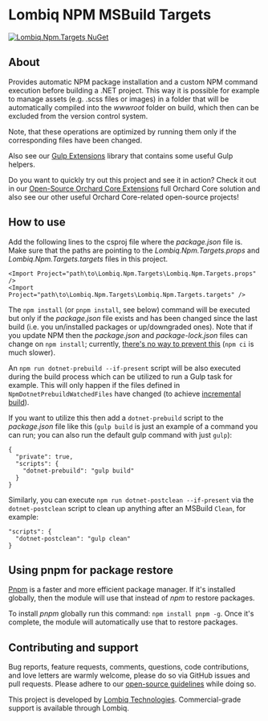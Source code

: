 # Lombiq NPM MSBuild Targets



[![Lombiq.Npm.Targets NuGet](https://img.shields.io/nuget/v/Lombiq.Npm.Targets?label=Lombiq.Npm.Targets)](https://www.nuget.org/packages/Lombiq.Npm.Targets/)


## About

Provides automatic NPM package installation and a custom NPM command execution before building a .NET project. This way it is possible for example to manage assets (e.g. .scss files or images) in a folder that will be automatically compiled into the _wwwroot_ folder on build, which then can be excluded from the version control system.

Note, that these operations are optimized by running them only if the corresponding files have been changed.

Also see our [Gulp Extensions](https://github.com/Lombiq/Gulp-Extensions) library that contains some useful Gulp helpers.

Do you want to quickly try out this project and see it in action? Check it out in our [Open-Source Orchard Core Extensions](https://github.com/Lombiq/Open-Source-Orchard-Core-Extensions) full Orchard Core solution and also see our other useful Orchard Core-related open-source projects!


## How to use

Add the following lines to the csproj file where the _package.json_ file is. Make sure that the paths are pointing to the _Lombiq.Npm.Targets.props_ and _Lombiq.Npm.Targets.targets_ files in this project.

```
<Import Project="path\to\Lombiq.Npm.Targets\Lombiq.Npm.Targets.props" />
<Import Project="path\to\Lombiq.Npm.Targets\Lombiq.Npm.Targets.targets" />
```

The `npm install` (or `pnpm install`, see below) command will be executed but only if the _package.json_ file exists and has been changed since the last build (i.e. you un/installed packages or up/downgraded ones). Note that if you update NPM then the _package.json_ and _package-lock.json_ files can change on `npm install`; currently, [there's no way to prevent this](https://github.com/npm/cli/issues/564) (`npm ci` is much slower).

An `npm run dotnet-prebuild --if-present` script will be also executed during the build process which can be utilized to run a Gulp task for example. This will only happen if the files defined in `NpmDotnetPrebuildWatchedFiles` have changed (to achieve [incremental build](https://docs.microsoft.com/en-us/visualstudio/msbuild/how-to-build-incrementally?view=vs-2019)).

If you want to utilize this then add a `dotnet-prebuild` script to the _package.json_ file like this (`gulp build` is just an example of a command you can run; you can also run the default gulp command with just `gulp`):

```
{
  "private": true,
  "scripts": {
    "dotnet-prebuild": "gulp build"
  }
}
```

Similarly, you can execute `npm run dotnet-postclean --if-present` via the `dotnet-postclean` script to clean up anything after an MSBuild `Clean`, for example:

```
"scripts": {
  "dotnet-postclean": "gulp clean"
}
```


## Using pnpm for package restore

[Pnpm](https://pnpm.io/) is a faster and more efficient package manager. If it's installed globally, then the module will use that instead of *npm* to restore packages.

To install *pnpm* globally run this command: `npm install pnpm -g`. Once it's complete, the module will automatically use that to restore packages.


## Contributing and support

Bug reports, feature requests, comments, questions, code contributions, and love letters are warmly welcome, please do so via GitHub issues and pull requests. Please adhere to our [open-source guidelines](https://lombiq.com/open-source-guidelines) while doing so.

This project is developed by [Lombiq Technologies](https://lombiq.com/). Commercial-grade support is available through Lombiq.
